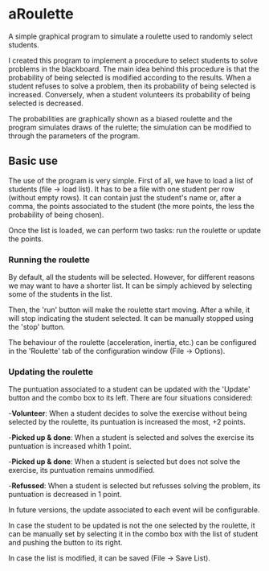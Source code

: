 # aRoulette
A simple graphical program to simulate a roulette used to randomly select students.

I created this program to implement a procedure to select students to solve problems in the blackboard. The main idea behind this procedure is that the probability of being selected is modified according to the results. When a student refuses to solve a problem, then its probability of being selected is increased. Conversely, when a student volunteers its probability of being selected is decreased. 

The probabilities are graphically shown as a biased roulette and the program simulates draws of the rulette; the simulation can be modified to through the parameters of the program.

## Basic use

The use of the program is very simple. First of all, we have to load a list of students (file -> load list). It has to be a file with one student per row (without empty rows). It can contain just the student's name or, after a comma, the points associated to the student (the more points, the less the probability of being chosen). 

Once the list is loaded, we can perform two tasks: run the roulette or update the points.

### Running the roulette

By default, all the students will be selected. However, for different reasons we may want to have a shorter list. It can be simply achieved by selecting some of the students in the list.

Then, the 'run' button will make the roulette start moving. After a while, it will stop indicating the student selected. It can be manually stopped using the 'stop' button.

The behaviour of the roulette (acceleration, inertia, etc.) can be configured in the 'Roulette' tab of the configuration window (File -> Options).

### Updating the roulette

The puntuation associated to a student can be updated with the 'Update' button and the combo box to its left. There are four situations considered: 

-**Volunteer**: When a student decides to solve the exercise without being selected by the roulette, its puntuation is increased the most, +2 points.

-**Picked up & done**: When a student is selected and solves the exercise its puntuation is increased whith 1 point.

-**Picked up & done**: When a student is selected but does not solve the exercise, its puntuation remains unmodified.

-**Refussed**: When a student is selected but refusses solving the problem, its puntuation is decreased in 1 point.

In future versions, the update associated to each event will be configurable.

In case the student to be updated is not the one selected by the roulette, it can be manually set by selecting it in the combo box with the list of student and pushing the button to its right.

In case the list is modified, it can be saved (File -> Save List).